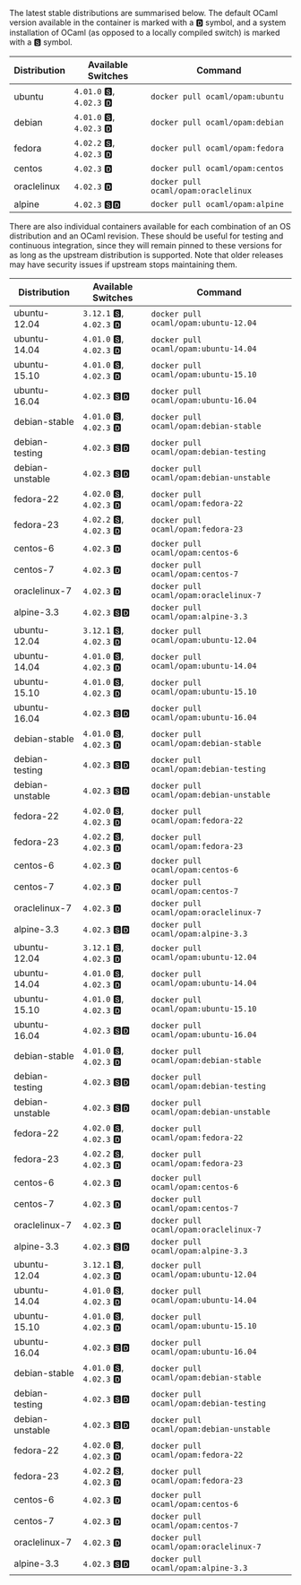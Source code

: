 The latest stable distributions are summarised below.  The default OCaml version available in the container is marked with a &#127347; symbol, and a system installation of OCaml (as opposed to a locally compiled switch) is marked with a &#127362; symbol.

Distribution | Available Switches | Command
------------ | ------------------ | -------
ubuntu | `4.01.0` &#127362;, `4.02.3` &#127347; | `docker pull ocaml/opam:ubuntu`
debian | `4.01.0` &#127362;, `4.02.3` &#127347; | `docker pull ocaml/opam:debian`
fedora | `4.02.2` &#127362;, `4.02.3` &#127347; | `docker pull ocaml/opam:fedora`
centos | `4.02.3` &#127347; | `docker pull ocaml/opam:centos`
oraclelinux | `4.02.3` &#127347; | `docker pull ocaml/opam:oraclelinux`
alpine | `4.02.3` &#127362;&#127347; | `docker pull ocaml/opam:alpine`

There are also individual containers available for each combination
   of an OS distribution and an OCaml revision. These should be useful for
   testing and continuous integration, since they will remain pinned to these
   versions for as long as the upstream distribution is supported.  Note that
   older releases may have security issues if upstream stops maintaining them.

Distribution | Available Switches | Command
------------ | ------------------ | -------
ubuntu-12.04 | `3.12.1` &#127362;, `4.02.3` &#127347; | `docker pull ocaml/opam:ubuntu-12.04`
ubuntu-14.04 | `4.01.0` &#127362;, `4.02.3` &#127347; | `docker pull ocaml/opam:ubuntu-14.04`
ubuntu-15.10 | `4.01.0` &#127362;, `4.02.3` &#127347; | `docker pull ocaml/opam:ubuntu-15.10`
ubuntu-16.04 | `4.02.3` &#127362;&#127347; | `docker pull ocaml/opam:ubuntu-16.04`
debian-stable | `4.01.0` &#127362;, `4.02.3` &#127347; | `docker pull ocaml/opam:debian-stable`
debian-testing | `4.02.3` &#127362;&#127347; | `docker pull ocaml/opam:debian-testing`
debian-unstable | `4.02.3` &#127362;&#127347; | `docker pull ocaml/opam:debian-unstable`
fedora-22 | `4.02.0` &#127362;, `4.02.3` &#127347; | `docker pull ocaml/opam:fedora-22`
fedora-23 | `4.02.2` &#127362;, `4.02.3` &#127347; | `docker pull ocaml/opam:fedora-23`
centos-6 | `4.02.3` &#127347; | `docker pull ocaml/opam:centos-6`
centos-7 | `4.02.3` &#127347; | `docker pull ocaml/opam:centos-7`
oraclelinux-7 | `4.02.3` &#127347; | `docker pull ocaml/opam:oraclelinux-7`
alpine-3.3 | `4.02.3` &#127362;&#127347; | `docker pull ocaml/opam:alpine-3.3`
ubuntu-12.04 | `3.12.1` &#127362;, `4.02.3` &#127347; | `docker pull ocaml/opam:ubuntu-12.04`
ubuntu-14.04 | `4.01.0` &#127362;, `4.02.3` &#127347; | `docker pull ocaml/opam:ubuntu-14.04`
ubuntu-15.10 | `4.01.0` &#127362;, `4.02.3` &#127347; | `docker pull ocaml/opam:ubuntu-15.10`
ubuntu-16.04 | `4.02.3` &#127362;&#127347; | `docker pull ocaml/opam:ubuntu-16.04`
debian-stable | `4.01.0` &#127362;, `4.02.3` &#127347; | `docker pull ocaml/opam:debian-stable`
debian-testing | `4.02.3` &#127362;&#127347; | `docker pull ocaml/opam:debian-testing`
debian-unstable | `4.02.3` &#127362;&#127347; | `docker pull ocaml/opam:debian-unstable`
fedora-22 | `4.02.0` &#127362;, `4.02.3` &#127347; | `docker pull ocaml/opam:fedora-22`
fedora-23 | `4.02.2` &#127362;, `4.02.3` &#127347; | `docker pull ocaml/opam:fedora-23`
centos-6 | `4.02.3` &#127347; | `docker pull ocaml/opam:centos-6`
centos-7 | `4.02.3` &#127347; | `docker pull ocaml/opam:centos-7`
oraclelinux-7 | `4.02.3` &#127347; | `docker pull ocaml/opam:oraclelinux-7`
alpine-3.3 | `4.02.3` &#127362;&#127347; | `docker pull ocaml/opam:alpine-3.3`
ubuntu-12.04 | `3.12.1` &#127362;, `4.02.3` &#127347; | `docker pull ocaml/opam:ubuntu-12.04`
ubuntu-14.04 | `4.01.0` &#127362;, `4.02.3` &#127347; | `docker pull ocaml/opam:ubuntu-14.04`
ubuntu-15.10 | `4.01.0` &#127362;, `4.02.3` &#127347; | `docker pull ocaml/opam:ubuntu-15.10`
ubuntu-16.04 | `4.02.3` &#127362;&#127347; | `docker pull ocaml/opam:ubuntu-16.04`
debian-stable | `4.01.0` &#127362;, `4.02.3` &#127347; | `docker pull ocaml/opam:debian-stable`
debian-testing | `4.02.3` &#127362;&#127347; | `docker pull ocaml/opam:debian-testing`
debian-unstable | `4.02.3` &#127362;&#127347; | `docker pull ocaml/opam:debian-unstable`
fedora-22 | `4.02.0` &#127362;, `4.02.3` &#127347; | `docker pull ocaml/opam:fedora-22`
fedora-23 | `4.02.2` &#127362;, `4.02.3` &#127347; | `docker pull ocaml/opam:fedora-23`
centos-6 | `4.02.3` &#127347; | `docker pull ocaml/opam:centos-6`
centos-7 | `4.02.3` &#127347; | `docker pull ocaml/opam:centos-7`
oraclelinux-7 | `4.02.3` &#127347; | `docker pull ocaml/opam:oraclelinux-7`
alpine-3.3 | `4.02.3` &#127362;&#127347; | `docker pull ocaml/opam:alpine-3.3`
ubuntu-12.04 | `3.12.1` &#127362;, `4.02.3` &#127347; | `docker pull ocaml/opam:ubuntu-12.04`
ubuntu-14.04 | `4.01.0` &#127362;, `4.02.3` &#127347; | `docker pull ocaml/opam:ubuntu-14.04`
ubuntu-15.10 | `4.01.0` &#127362;, `4.02.3` &#127347; | `docker pull ocaml/opam:ubuntu-15.10`
ubuntu-16.04 | `4.02.3` &#127362;&#127347; | `docker pull ocaml/opam:ubuntu-16.04`
debian-stable | `4.01.0` &#127362;, `4.02.3` &#127347; | `docker pull ocaml/opam:debian-stable`
debian-testing | `4.02.3` &#127362;&#127347; | `docker pull ocaml/opam:debian-testing`
debian-unstable | `4.02.3` &#127362;&#127347; | `docker pull ocaml/opam:debian-unstable`
fedora-22 | `4.02.0` &#127362;, `4.02.3` &#127347; | `docker pull ocaml/opam:fedora-22`
fedora-23 | `4.02.2` &#127362;, `4.02.3` &#127347; | `docker pull ocaml/opam:fedora-23`
centos-6 | `4.02.3` &#127347; | `docker pull ocaml/opam:centos-6`
centos-7 | `4.02.3` &#127347; | `docker pull ocaml/opam:centos-7`
oraclelinux-7 | `4.02.3` &#127347; | `docker pull ocaml/opam:oraclelinux-7`
alpine-3.3 | `4.02.3` &#127362;&#127347; | `docker pull ocaml/opam:alpine-3.3`